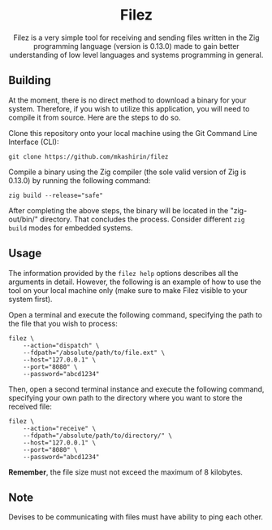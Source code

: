 <h1 align="center">Filez</h1>

<p align="center">
Filez is a very simple tool for receiving and sending files written in the Zig 
programming language (version is 0.13.0) made to gain better understanding 
of low level languages and systems programming in general.
</p>

## Building

At the moment, there is no direct method to download a binary for your system. 
Therefore, if you wish to utilize this application, you will need to compile it 
from source. Here are the steps to do so.

Clone this repository onto your local machine using the Git Command Line 
Interface (CLI):
```shell
git clone https://github.com/mkashirin/filez
```

Compile a binary using the Zig compiler (the sole valid version of Zig 
is 0.13.0) by running the following command:
```shell
zig build --release="safe"
```

After completing the above steps, the binary will be located in the 
"zig-out/bin/" directory. That concludes the process. Consider different 
`zig build` modes for embedded systems.

## Usage

The information provided by the `filez help` options describes 
all the arguments in detail. However, the following is an example of how to use 
the tool on your local machine only (make sure to make Filez visible to your 
system first).

Open a terminal and execute the following command, specifying the path to the file 
that you wish to process:
```shell
filez \
    --action="dispatch" \
    --fdpath="/absolute/path/to/file.ext" \
    --host="127.0.0.1" \
    --port="8080" \
    --password="abcd1234"
```

Then, open a second terminal instance and execute the following command, 
specifying your own path to the directory where you want to store the received file:
```shell
filez \
    --action="receive" \
    --fdpath="/absolute/path/to/directory/" \
    --host="127.0.0.1" \
    --port="8080" \
    --password="abcd1234"
```


**Remember**, the file size must not exceed the maximum of 8 kilobytes.

## Note

Devises to be communicating with files must have ability to ping each other.
